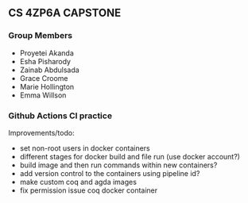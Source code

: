 ## CS 4ZP6A CAPSTONE
### Group Members
- Proyetei Akanda
- Esha Pisharody
- Zainab Abdulsada
- Grace Croome
- Marie Hollington
- Emma Willson


### Github Actions CI practice
Improvements/todo:
- set non-root users in docker containers
- different stages for docker build and file run (use docker account?)
- build image and then run commands within new containers?
- add version control to the containers using pipeline id?
- make custom coq and agda images
- fix permission issue coq docker container




